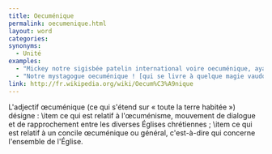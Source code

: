 ```yaml
---
title: Oecuménique
permalink: oecumenique.html
layout: word
categories:
synonyms:
  - Unité
examples:
  - "Mickey notre sigisbée patelin international voire oecuménique, ayant bien joué avec les stomoxes, mélophages et autres hippobosques, considère qu'après une telle gloire il préfère se retirer sous les vivats et satisfecits d'une foule en liesse. (cf. Histoires)"
  - "Notre mystagogue oecuménique ! [qui se livre à quelque magie vaudoue ]"
link: http://fr.wikipedia.org/wiki/Oecum%C3%A9nique
---
```


L'adjectif œcuménique (ce qui s'étend sur « toute la terre habitée ») désigne :
\item ce qui est relatif à l'œcuménisme, mouvement de dialogue et de rapprochement entre les diverses Églises chrétiennes ;
\item ce qui est relatif à un concile œcuménique ou général, c'est-à-dire qui concerne l'ensemble de l'Église.

